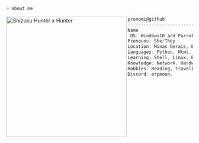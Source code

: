 ```zsh
> about me
```

<img align="left" src="https://i.pinimg.com/originals/f6/d2/e4/f6d2e4d12d3f596fe90eaae11d259f1e.gif" alt="Shizuku Hunter x Hunter" width="325" /> 

```csharp
pronomi@github
-------------------------
Name
 OS: Windows10 and ParrotOs
Pronouns: She/They
Location: Minas Gerais, Brazil
Languages: Python, Html, Css, SQL
Learning: Shell, Linux, Bash, Ethical Hacking
Knowledge: Network, Hardware, Python
Hobbies: Reading, Traveling, Gaming
Discord: erpmoon.
```
